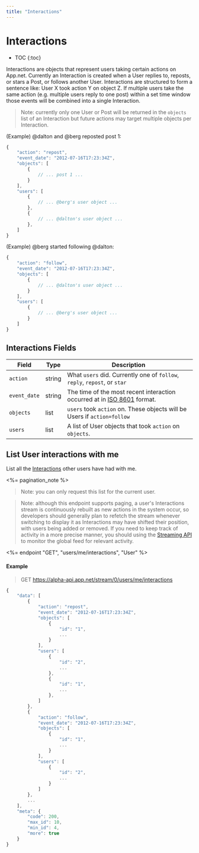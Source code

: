 ```yaml
---
title: "Interactions"
---
```


# Interactions

* TOC
{:toc}

Interactions are objects that represent users taking certain actions on App.net. Currently an Interaction is created when a User replies to, reposts, or stars a Post, or follows another User. Interactions are structured to form a sentence like: User X took action Y on object Z. If multiple users take the same action (e.g. multiple users reply to one post) within a set time window those events will be combined into a single Interaction. 

> Note: currently only one User or Post will be returned in the ```objects``` list of an Interaction but future actions may target multiple objects per Interaction.

(Example) @dalton and @berg reposted post 1:

~~~ js
{
    "action": "repost",
    "event_date": "2012-07-16T17:23:34Z",
    "objects": [
        {
            // ... post 1 ...
        }
    ],
    "users": [
        {
            // ... @berg's user object ...
        },
        {
            // ... @dalton's user object ...
        },
    ]
}
~~~

(Example) @berg started following @dalton:

~~~ js
{
    "action": "follow",
    "event_date": "2012-07-16T17:23:34Z",
    "objects": [
        {
            // ... @dalton's user object ...
        }
    ],
    "users": [
        {
            // ... @berg's user object ...
        }
    ]
}
~~~

## Interactions Fields

<table class='table table-striped'>
    <thead>
        <tr>
            <th>Field</th>
            <th>Type</th>
            <th>Description</th>
        </tr>
    </thead>
    <tbody>
        <tr>
            <td><code>action</code></td>
            <td>string</td>
            <td>What <code>users</code> did. Currently one of <code>follow</code>, <code>reply</code>, <code>repost</code>, or <code>star</code></td>
        </tr>
        <tr>
            <td><code>event_date</code></td>
            <td>string</td>
            <td>The time of the most recent interaction occurred at in <a href='http://en.wikipedia.org/wiki/ISO_8601'>ISO 8601</a> format.</td>
        </tr>
        <tr>
            <td><code>objects</code></td>
            <td>list</td>
            <td><code>users</code> took <code>action</code> on. These objects will be Users if <code>action=follow</code></td>
        </tr>
        <tr>
            <td><code>users</code></td>
            <td>list</td>
            <td>A list of User objects that took <code>action</code> on <code>objects</code>.</td>
        </tr>
    </tbody>
</table>

## List User interactions with me

List all the [Interactions](/docs/resources/interaction/) other users have had with me. 

<%= pagination_note %>

> Note: you can only request this list for the current user.

<!-- blockquote break -->
> Note: although this endpoint supports paging, a user's Interactions stream is continuously rebuilt as new actions in the system occur, so developers should generally plan to refetch the stream whenever switching to display it as Interactions may have shifted their position, with users being added or removed. If you need to keep track of activity in a more precise manner, you should using the [Streaming API](/docs/resources/app-stream/) to monitor the global feed for relevant activity.


<%= endpoint "GET", "users/me/interactions", "User" %>

#### Example

> GET https://alpha-api.app.net/stream/0/users/me/interactions

~~~ js
{
    "data": [
        {
            "action": "repost",
            "event_date": "2012-07-16T17:23:34Z",
            "objects": [
                {
                    "id": "1",
                    ...
                }
            ],
            "users": [
                {
                    "id": "2",
                    ...
                },
                {
                    "id": "1",
                    ...
                },
            ]
        },
        {
            "action": "follow",
            "event_date": "2012-07-16T17:23:34Z",
            "objects": [
                {
                    "id": "1",
                    ...
                }
            ],
            "users": [
                {
                    "id": "2",
                    ...
                }
            ]
        },
        ...
    ],
    "meta": {
        "code": 200,
        "max_id": 10,
        "min_id": 4,
        "more": true
    }
}
~~~